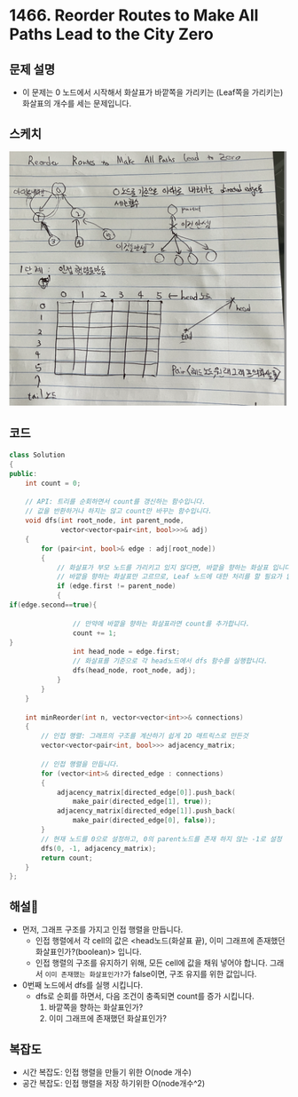 # 1466. Reorder Routes to Make All Paths Lead to the City Zero
## 문제 설명
- 이 문제는 0 노드에서 시작해서 화살표가 바깥쪽을 가리키는 (Leaf쪽을 가리키는) 화살표의 개수를 세는 문제입니다.

## 스케치

<img src="./1466.png" width=500/>

## 코드
```cpp
class Solution
{
public:
    int count = 0;

    // API: 트리를 순회하면서 count를 갱신하는 함수입니다.
    // 값을 반환하거나 하지는 않고 count만 바꾸는 함수입니다.
    void dfs(int root_node, int parent_node,
             vector<vector<pair<int, bool>>>& adj)
    {
        for (pair<int, bool>& edge : adj[root_node])
        {
            // 화살표가 부모 노드를 가리키고 있지 않다면, 바깥을 향하는 화살표 입니다.
            // 바깥을 향하는 화살표만 고르므로, Leaf 노드에 대한 처리를 할 필요가 없습니다.
            if (edge.first != parent_node)
            {
if(edge.second==true){

                // 만약에 바깥을 향하는 화살표라면 count를 추가합니다.
                count += 1;
}
                int head_node = edge.first;
                // 화살표를 기준으로 각 head노드에서 dfs 함수를 실행합니다.
                dfs(head_node, root_node, adj);
            }
        }
    }

    int minReorder(int n, vector<vector<int>>& connections)
    {
        // 인접 행렬: 그래프의 구조를 계산하기 쉽게 2D 매트릭스로 만든것
        vector<vector<pair<int, bool>>> adjacency_matrix;

        // 인접 행렬을 만듭니다.
        for (vector<int>& directed_edge : connections)
        {
            adjacency_matrix[directed_edge[0]].push_back(
                make_pair(directed_edge[1], true));
            adjacency_matrix[directed_edge[1]].push_back(
                make_pair(directed_edge[0], false));
        }
        // 현재 노드를 0으로 설정하고, 0의 parent노드를 존재 하지 않는 -1로 설정
        dfs(0, -1, adjacency_matrix);
        return count;
    }
};
```

## 해설

- 먼저, 그래프 구조를 가지고 인접 행렬을 만듭니다.
  - 인접 행렬에서 각 cell의 값은 <head노드(화살표 끝), 이미 그래프에 존재했던 화살표인가?(boolean)> 입니다.
  - 인접 행렬의 구조를 유지하기 위해, 모든 cell에 값을 채워 넣어야 합니다. 그래서 `이미 존재했는 화살표인가?`가 false이면, 구조 유지를 위한 값입니다.
- 0번째 노드에서 dfs를 실행 시킵니다.
  - dfs로 순회를 하면서, 다음 조건이 충족되면 count를 증가 시킵니다.
    1) 바깥쪽을 향하는 화살표인가?
    2) 이미 그래프에 존재했던 화살표인가?

## 복잡도
- 시간 복잡도: 인접 행렬을 만들기 위한 O(node 개수)
- 공간 복잡도: 인접 행렬을 저장 하기위한 O(node개수^2)
